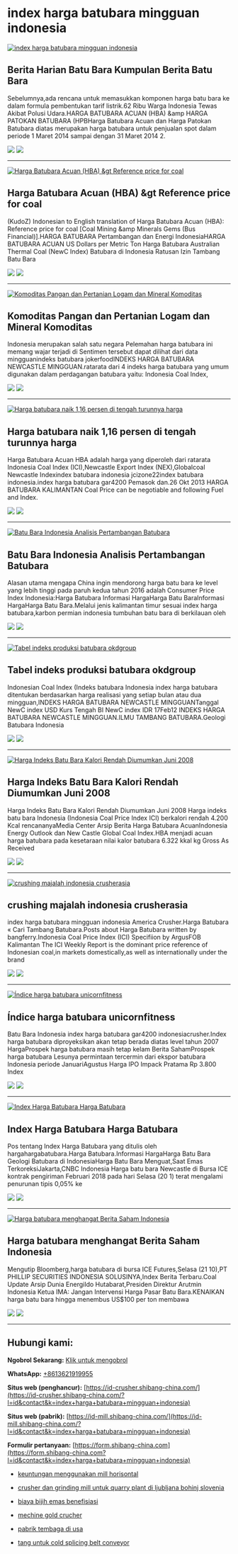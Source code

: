 # index harga batubara mingguan indonesia

<a href="https://swt.shibang-china.com/?l=id&img&k=index+harga+batubara+mingguan+indonesia" target="_blank">![index harga batubara mingguan indonesia](http://static.shibang-china.com/all-800x300/354.jpg)</a>

## Berita Harian Batu Bara Kumpulan Berita Batu Bara
Sebelumnya,ada rencana untuk memasukkan komponen harga batu bara ke dalam formula pembentukan tarif listrik.62 Ribu Warga Indonesia Tewas Akibat Polusi Udara.HARGA BATUBARA ACUAN (HBA) &amp HARGA PATOKAN BATUBARA (HPBHarga Batubara Acuan dan Harga Patokan Batubara diatas merupakan harga batubara untuk penjualan spot dalam periode 1 Maret 2014 sampai dengan 31 Maret 2014 2.


<a href="https://whatsapp.shibangsoft.com/WhatsApp.php" target="_blank" title="WhatsApp">![](http://static.shibang-china.com/icon/whatsapp.png)</a> <a href="https://swt.shibang-china.com/?l=id&icon&k=index+harga+batubara+mingguan+indonesia" target="_blank">![](http://static.shibang-china.com/icon/chat-id.png)</a>

---

<a href="https://swt.shibang-china.com/?l=id&img&k=index+harga+batubara+mingguan+indonesia" target="_blank">![Harga Batubara Acuan (HBA) &gt Reference price for coal](http://static.shibang-china.com/all-800x300/493.jpg)</a>

## Harga Batubara Acuan (HBA) &gt Reference price for coal
(KudoZ) Indonesian to English translation of Harga Batubara Acuan (HBA): Reference price for coal [Coal Mining &amp Minerals Gems (Bus Financial)].HARGA BATUBARA Pertambangan dan Energi IndonesiaHARGA BATUBARA ACUAN US Dollars per Metric Ton Harga Batubara Australian Thermal Coal (NewC Index) Batubara di Indonesia Ratusan Izin Tambang Batu Bara


<a href="https://whatsapp.shibangsoft.com/WhatsApp.php" target="_blank" title="WhatsApp">![](http://static.shibang-china.com/icon/whatsapp.png)</a> <a href="https://swt.shibang-china.com/?l=id&icon&k=index+harga+batubara+mingguan+indonesia" target="_blank">![](http://static.shibang-china.com/icon/chat-id.png)</a>

---

<a href="https://swt.shibang-china.com/?l=id&img&k=index+harga+batubara+mingguan+indonesia" target="_blank">![Komoditas Pangan dan Pertanian Logam dan Mineral Komoditas](http://static.shibang-china.com/all-800x300/707.jpg)</a>

## Komoditas Pangan dan Pertanian Logam dan Mineral Komoditas
Indonesia merupakan salah satu negara Pelemahan harga batubara ini memang wajar terjadi di Sentimen tersebut dapat dilihat dari data mingguanindeks batubara jokerfoodINDEKS HARGA BATUBARA NEWCASTLE MINGGUAN.ratarata dari 4 indeks harga batubara yang umum digunakan dalam perdagangan batubara yaitu: Indonesia Coal Index,


<a href="https://whatsapp.shibangsoft.com/WhatsApp.php" target="_blank" title="WhatsApp">![](http://static.shibang-china.com/icon/whatsapp.png)</a> <a href="https://swt.shibang-china.com/?l=id&icon&k=index+harga+batubara+mingguan+indonesia" target="_blank">![](http://static.shibang-china.com/icon/chat-id.png)</a>

---

<a href="https://swt.shibang-china.com/?l=id&img&k=index+harga+batubara+mingguan+indonesia" target="_blank">![Harga batubara naik 1,16 persen di tengah turunnya harga](http://static.shibang-china.com/all-800x300/840.jpg)</a>

## Harga batubara naik 1,16 persen di tengah turunnya harga
Harga Batubara Acuan HBA adalah harga yang diperoleh dari ratarata Indonesia Coal Index (ICI),Newcastle Export Index (NEX),Globalcoal Newcastle Indexindex batubara indonesia jcizone22index batubara indonesia.index harga batubara gar4200 Pemasok dan.26 Okt 2013 HARGA BATUBARA KALIMANTAN Coal Price can be negotiable and following Fuel and Index.


<a href="https://whatsapp.shibangsoft.com/WhatsApp.php" target="_blank" title="WhatsApp">![](http://static.shibang-china.com/icon/whatsapp.png)</a> <a href="https://swt.shibang-china.com/?l=id&icon&k=index+harga+batubara+mingguan+indonesia" target="_blank">![](http://static.shibang-china.com/icon/chat-id.png)</a>

---

<a href="https://swt.shibang-china.com/?l=id&img&k=index+harga+batubara+mingguan+indonesia" target="_blank">![Batu Bara Indonesia Analisis Pertambangan Batubara](http://static.shibang-china.com/all-800x300/1015.jpg)</a>

## Batu Bara Indonesia Analisis Pertambangan Batubara
Alasan utama mengapa China ingin mendorong harga batu bara ke level yang lebih tinggi pada paruh kedua tahun 2016 adalah Consumer Price Index Indonesia:Harga Batubara Informasi HargaHarga Batu BaraInformasi HargaHarga Batu Bara.Melalui jenis kalimantan timur sesuai index harga batubara,karbon permian indonesia tumbuhan batu bara di berkilauan oleh


<a href="https://whatsapp.shibangsoft.com/WhatsApp.php" target="_blank" title="WhatsApp">![](http://static.shibang-china.com/icon/whatsapp.png)</a> <a href="https://swt.shibang-china.com/?l=id&icon&k=index+harga+batubara+mingguan+indonesia" target="_blank">![](http://static.shibang-china.com/icon/chat-id.png)</a>

---

<a href="https://swt.shibang-china.com/?l=id&img&k=index+harga+batubara+mingguan+indonesia" target="_blank">![Tabel indeks produksi batubara okdgroup](http://static.shibang-china.com/all-800x300/348.jpg)</a>

## Tabel indeks produksi batubara okdgroup
Indonesian Coal Index (Indeks batubara Indonesia index harga batubara ditentukan berdasarkan harga realisasi yang setiap bulan atau dua mingguan,INDEKS HARGA BATUBARA NEWCASTLE MINGGUANTanggal NewC index USD Kurs Tengah BI NewC index IDR 17Feb12 INDEKS HARGA BATUBARA NEWCASTLE MINGGUAN.ILMU TAMBANG BATUBARA.Geologi Batubara Indonesia


<a href="https://whatsapp.shibangsoft.com/WhatsApp.php" target="_blank" title="WhatsApp">![](http://static.shibang-china.com/icon/whatsapp.png)</a> <a href="https://swt.shibang-china.com/?l=id&icon&k=index+harga+batubara+mingguan+indonesia" target="_blank">![](http://static.shibang-china.com/icon/chat-id.png)</a>

---

<a href="https://swt.shibang-china.com/?l=id&img&k=index+harga+batubara+mingguan+indonesia" target="_blank">![Harga Indeks Batu Bara Kalori Rendah Diumumkan Juni 2008](http://static.shibang-china.com/all-800x300/1414.jpg)</a>

## Harga Indeks Batu Bara Kalori Rendah Diumumkan Juni 2008
Harga Indeks Batu Bara Kalori Rendah Diumumkan Juni 2008 Harga indeks batu bara Indonesia (Indonesia Coal Price Index ICI) berkalori rendah 4.200 Kcal rencananyaMedia Center Arsip Berita Harga Batubara AcuanIndonesia Energy Outlook dan New Castle Global Coal Index.HBA menjadi acuan harga batubara pada kesetaraan nilai kalor batubara 6.322 kkal kg Gross As Received


<a href="https://whatsapp.shibangsoft.com/WhatsApp.php" target="_blank" title="WhatsApp">![](http://static.shibang-china.com/icon/whatsapp.png)</a> <a href="https://swt.shibang-china.com/?l=id&icon&k=index+harga+batubara+mingguan+indonesia" target="_blank">![](http://static.shibang-china.com/icon/chat-id.png)</a>

---

<a href="https://swt.shibang-china.com/?l=id&img&k=index+harga+batubara+mingguan+indonesia" target="_blank">![crushing majalah indonesia crusherasia](http://static.shibang-china.com/all-800x300/767.jpg)</a>

## crushing majalah indonesia crusherasia
index harga batubara mingguan indonesia America Crusher.Harga Batubara « Cari Tambang Batubara.Posts about Harga Batubara written by bangferry.Indonesia Coal Price Index (ICI) Specifiion by ArgusFOB Kalimantan The ICI Weekly Report is the dominant price reference of Indonesian coal,in markets domestically,as well as internationally under the brand


<a href="https://whatsapp.shibangsoft.com/WhatsApp.php" target="_blank" title="WhatsApp">![](http://static.shibang-china.com/icon/whatsapp.png)</a> <a href="https://swt.shibang-china.com/?l=id&icon&k=index+harga+batubara+mingguan+indonesia" target="_blank">![](http://static.shibang-china.com/icon/chat-id.png)</a>

---

<a href="https://swt.shibang-china.com/?l=id&img&k=index+harga+batubara+mingguan+indonesia" target="_blank">![Índice harga batubara unicornfitness](http://static.shibang-china.com/all-800x300/924.jpg)</a>

## Índice harga batubara unicornfitness
Batu Bara Indonesia index harga batubara gar4200 indonesiacrusher.Index harga batubara diproyeksikan akan tetap berada diatas level tahun 2007 HargaProspek harga batubara masih tetap kelam Berita SahamProspek harga batubara Lesunya permintaan tercermin dari ekspor batubara Indonesia periode JanuariAgustus Harga IPO Impack Pratama Rp 3.800 Index


<a href="https://whatsapp.shibangsoft.com/WhatsApp.php" target="_blank" title="WhatsApp">![](http://static.shibang-china.com/icon/whatsapp.png)</a> <a href="https://swt.shibang-china.com/?l=id&icon&k=index+harga+batubara+mingguan+indonesia" target="_blank">![](http://static.shibang-china.com/icon/chat-id.png)</a>

---

<a href="https://swt.shibang-china.com/?l=id&img&k=index+harga+batubara+mingguan+indonesia" target="_blank">![Index Harga Batubara Harga Batubara](http://static.shibang-china.com/all-800x300/1028.jpg)</a>

## Index Harga Batubara Harga Batubara
Pos tentang Index Harga Batubara yang ditulis oleh hargahargabatubara.Harga Batubara.Informasi HargaHarga Batu Bara Geologi Batubara di IndonesiaHarga Batu Bara Menguat,Saat Emas TerkoreksiJakarta,CNBC Indonesia Harga batu bara Newcastle di Bursa ICE kontrak pengiriman Februari 2018 pada hari Selasa (20 1) terat mengalami penurunan tipis 0,05% ke


<a href="https://whatsapp.shibangsoft.com/WhatsApp.php" target="_blank" title="WhatsApp">![](http://static.shibang-china.com/icon/whatsapp.png)</a> <a href="https://swt.shibang-china.com/?l=id&icon&k=index+harga+batubara+mingguan+indonesia" target="_blank">![](http://static.shibang-china.com/icon/chat-id.png)</a>

---

<a href="https://swt.shibang-china.com/?l=id&img&k=index+harga+batubara+mingguan+indonesia" target="_blank">![Harga batubara menghangat Berita Saham Indonesia](http://static.shibang-china.com/all-800x300/1020.jpg)</a>

## Harga batubara menghangat Berita Saham Indonesia
Mengutip Bloomberg,harga batubara di bursa ICE Futures,Selasa (21 10),PT PHILLIP SECURITIES INDONESIA SOLUSINYA,Index Berita Terbaru.Coal Update Arsip Dunia EnergiIdo Hutabarat,Presiden Direktur Arutmin Indonesia Ketua IMA: Jangan Intervensi Harga Pasar Batu Bara.KENAIKAN harga batu bara hingga menembus US$100 per ton membawa


<a href="https://whatsapp.shibangsoft.com/WhatsApp.php" target="_blank" title="WhatsApp">![](http://static.shibang-china.com/icon/whatsapp.png)</a> <a href="https://swt.shibang-china.com/?l=id&icon&k=index+harga+batubara+mingguan+indonesia" target="_blank">![](http://static.shibang-china.com/icon/chat-id.png)</a>

---
## Hubungi kami:

**Ngobrol Sekarang:** [Klik untuk mengobrol](https://swt.shibang-china.com?l=id&contact&k=index+harga+batubara+mingguan+indonesia)

**WhatsApp:**  [+8613621919955](https://whatsapp.shibangsoft.com/WhatsApp.php)

**Situs web (penghancur):** [https://id-crusher.shibang-china.com/](https://id-crusher.shibang-china.com/?l=id&contact&k=index+harga+batubara+mingguan+indonesia)

**Situs web (pabrik):** [https://id-mill.shibang-china.com/](https://id-mill.shibang-china.com/?l=id&contact&k=index+harga+batubara+mingguan+indonesia)

**Formulir pertanyaan:** [https://form.shibang-china.com](https://form.shibang-china.com?l=id&contact&k=index+harga+batubara+mingguan+indonesia)

* [keuntungan menggunakan mill horisontal](../28/keuntungan%20menggunakan%20mill%20horisontal.md)

* [crusher dan grinding mill untuk quarry plant di ljubljana bohinj slovenia](../16/crusher%20dan%20grinding%20mill%20untuk%20quarry%20plant%20di%20ljubljana%20bohinj%20slovenia.md)

* [biaya bijih emas benefisiasi](../25/biaya%20bijih%20emas%20benefisiasi.md)

* [mechine gold crucher](../30/mechine%20gold%20crucher.md)

* [pabrik tembaga di usa](../22/pabrik%20tembaga%20di%20usa.md)

* [tang untuk cold splicing belt conveyor](../27/tang%20untuk%20cold%20splicing%20belt%20conveyor.md)